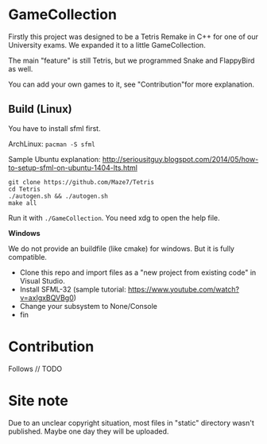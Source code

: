 # GameCollection
Firstly this project was designed to be a Tetris Remake in C++ for one of our University exams. 
We expanded it to a little GameCollection. 

The main "feature" is still Tetris, but we programmed Snake and FlappyBird as well. 

You can add your own games to it, see "Contribution"for more explanation.

## Build (Linux)

You have to install sfml first.

ArchLinux: `pacman -S sfml`

Sample Ubuntu explanation: http://seriousitguy.blogspot.com/2014/05/how-to-setup-sfml-on-ubuntu-1404-lts.html

```
git clone https://github.com/Maze7/Tetris
cd Tetris
./autogen.sh && ./autogen.sh
make all
```
Run it with `./GameCollection`. You need xdg to open the help file. 


**Windows**

We do not provide an buildfile (like cmake) for windows. But it is fully compatible. 
- Clone this repo and import files as a "new project from existing code" in Visual Studio.
- Install SFML-32 (sample tutorial: https://www.youtube.com/watch?v=axIgxBQVBg0) 
- Change your subsystem to None/Console
- fin

# Contribution
Follows // TODO

# Site note
Due to an unclear copyright situation, most files in "static" directory wasn't published. Maybe one day they will be uploaded. 

